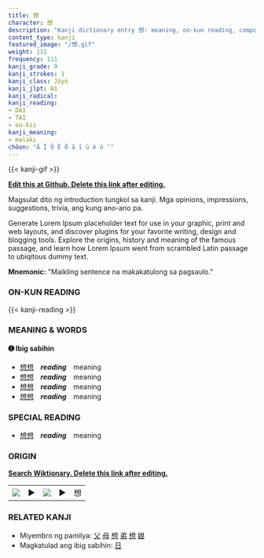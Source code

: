 ```yaml
---
title: 想
character: 想
description: "Kanji dictionary entry 想: meaning, on-kun reading, compounds, origin, related kanji"
content_type: kanji
featured_image: "/想.gif"
weight: 111
frequency: 111
kanji_grade: 9
kanji_strokes: 1
kanji_class: Jōyō
kanji_jlpt: N1
kanji_radical: 
kanji_reading: 
- DAI
- TAI
- oo-kii
kanji_meaning:
- malaki
chōon: "Ā Ī Ū Ē Ō ā ī ū ē ō ’"
---
```

[//]: # (Don't edit the line below. Kanji animated GIF code is automatically generated.)
{{< kanji-gif >}}

[//]: # (Edit below this line.)

**[Edit this at Github. Delete this link after editing.](https://github.com/tim0g/tim/tree/main/content/kanji/想/index.md)**

Magsulat dito ng introduction tungkol sa kanji. Mga opinions, impressions, suggestions, trivia, ang kung ano-ano pa.

Generate Lorem Ipsum placeholder text for use in your graphic, print and web layouts, and discover plugins for your favorite writing, design and blogging tools. Explore the origins, history and meaning of the famous passage, and learn how Lorem Ipsum went from scrambled Latin passage to ubiqitous dummy text.
 
**Mnemonic:** "Maikling sentence na makakatulong sa pagsaulo."

### ON-KUN READING

[//]: # (Don't edit the line below. ON-KUN READING code is automatically generated.)
{{< kanji-reading >}}

### MEANING & WORDS

#### ➊ **Ibig sabihin**
  - [想](../想)[想](../想)　***reading***　meaning
  - [想](../想)[想](../想)　***reading***　meaning
  - [想](../想)[想](../想)　***reading***　meaning
  - [想](../想)[想](../想)　***reading***　meaning

### SPECIAL READING
  - [想](../想)[想](../想)　***reading***　meaning

### ORIGIN

**[Search Wiktionary. Delete this link after editing.](https://wiktionary.org/wiki/想)**
<table class="kanji-table"><tr><td>
<img src="60px-想-bronze.svg.png">
</td><td>▶</td><td>
<img src="60px-想-oracle.svg.png">
</td><td>▶</td>
<td class="kanji-origin">想</td>
</tr></table>

### RELATED KANJI
- Miyembro ng pamilya: [父](../父) [母](../母) [想](../想) [弟](../弟) [想](../想) [娘](../娘)
- Magkatulad ang ibig sabihin: [日](../日)

